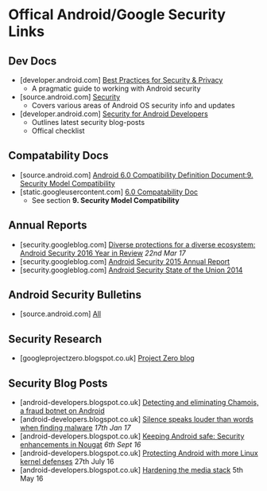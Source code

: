 # Offical Android/Google Security Links

## Dev Docs

- [developer.android.com] [Best Practices for Security & Privacy](http://developer.android.com/training/best-security.html)
  - A pragmatic guide to working with Android security
- [source.android.com] [Security](https://source.android.com/security/index.html)
  - Covers various areas of Android OS security info and updates
- [developer.android.com] [Security for Android Developers](https://developer.android.com/topic/security/index.html)
  - Outlines latest security blog-posts
  - Offical checklist

## Compatability Docs

- [source.android.com] [Android 6.0 Compatibility Definition Document:9. Security Model Compatibility](https://source.android.com/compatibility/android-cdd.html#9_security_model_compatibility)
- [static.googleusercontent.com] [6.0 Compatability Doc](http://static.googleusercontent.com/media/source.android.com/en//compatibility/android-cdd.pdf)
  - See section **9. Security Model Compatibility**

## Annual Reports

- [security.googleblog.com] [Diverse protections for a diverse ecosystem: Android Security 2016 Year in Review](https://security.googleblog.com/2017/03/diverse-protections-for-diverse.html) _22nd Mar 17_
- [security.googleblog.com] [Android Security 2015 Annual Report](https://security.googleblog.com/2016/04/android-security-2015-annual-report.html)
- [security.googleblog.com] [Android Security State of the Union 2014](https://security.googleblog.com/2015/04/android-security-state-of-union-2014.html)

## Android Security Bulletins
- [source.android.com] [All](https://source.android.com/security/bulletin/index.html)

## Security Research

- [googleprojectzero.blogspot.co.uk] [Project Zero blog](http://googleprojectzero.blogspot.co.uk/)

## Security Blog Posts

- [android-developers.blogspot.co.uk] [Detecting and eliminating Chamois, a fraud botnet on Android](https://android-developers.googleblog.com/2017/03/detecting-and-eliminating-chamois-fraud.html)
- [android-developers.blogspot.co.uk] [Silence speaks louder than words when finding malware](https://android-developers.googleblog.com/2017/01/findingmalware.html) _17th Jan 17_
- [android-developers.blogspot.co.uk] [Keeping Android safe: Security enhancements in Nougat](http://android-developers.blogspot.co.uk/2016/09/security-enhancements-in-nougat.html) _6th Sept 16_
- [android-developers.blogspot.co.uk] [Protecting Android with more Linux kernel defenses](https://android-developers.blogspot.co.uk/2016/07/protecting-android-with-more-linux.html) 27th July 16
- [android-developers.blogspot.co.uk] [Hardening the media stack](http://android-developers.blogspot.co.uk/2016/05/hardening-media-stack.html) 5th May 16
